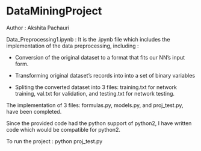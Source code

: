 # DataMiningProject

Author : Akshita Pachauri

Data_Preprocessing1.ipynb : It is the .ipynb file which includes the implementation of the data preprocessing, including :

- Conversion of the original dataset to a format that fits our NN’s input form. 

- Transforming original dataset’s records into into a set of binary variables

- Spliting the converted dataset into 3 files: training.txt for network training, val.txt for validation, and testing.txt for network testing. 

The implementation of 3 files: formulas.py, models.py, and proj_test.py, have been completed.

Since the provided code had the python support of python2, I have written code which would be compatible for python2.

To run the project : python proj_test.py


 
